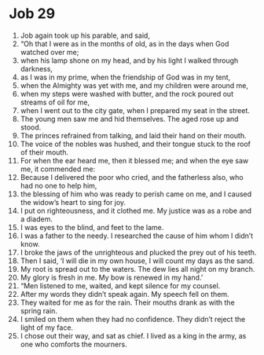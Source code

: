 ﻿
# Job 29
1. Job again took up his parable, and said, 
2. “Oh that I were as in the months of old, as in the days when God watched over me; 
3. when his lamp shone on my head, and by his light I walked through darkness, 
4. as I was in my prime, when the friendship of God was in my tent, 
5. when the Almighty was yet with me, and my children were around me, 
6. when my steps were washed with butter, and the rock poured out streams of oil for me, 
7. when I went out to the city gate, when I prepared my seat in the street. 
8. The young men saw me and hid themselves. The aged rose up and stood. 
9. The princes refrained from talking, and laid their hand on their mouth. 
10. The voice of the nobles was hushed, and their tongue stuck to the roof of their mouth. 
11. For when the ear heard me, then it blessed me; and when the eye saw me, it commended me: 
12. Because I delivered the poor who cried, and the fatherless also, who had no one to help him, 
13. the blessing of him who was ready to perish came on me, and I caused the widow’s heart to sing for joy. 
14. I put on righteousness, and it clothed me. My justice was as a robe and a diadem. 
15. I was eyes to the blind, and feet to the lame. 
16. I was a father to the needy. I researched the cause of him whom I didn’t know. 
17. I broke the jaws of the unrighteous and plucked the prey out of his teeth. 
18. Then I said, ‘I will die in my own house, I will count my days as the sand. 
19. My root is spread out to the waters. The dew lies all night on my branch. 
20. My glory is fresh in me. My bow is renewed in my hand.’ 
21. “Men listened to me, waited, and kept silence for my counsel. 
22. After my words they didn’t speak again. My speech fell on them. 
23. They waited for me as for the rain. Their mouths drank as with the spring rain. 
24. I smiled on them when they had no confidence. They didn’t reject the light of my face. 
25. I chose out their way, and sat as chief. I lived as a king in the army, as one who comforts the mourners. 
